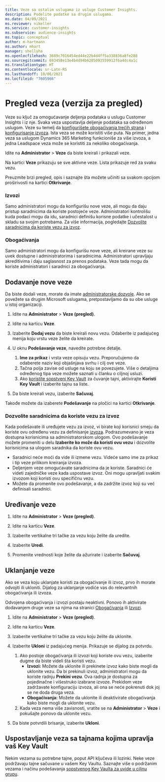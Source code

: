 ```yaml
---
title: Veze sa ostalim uslugama iz usluge Customer Insights.
description: Podelite podatke sa drugim uslugama.
ms.date: 04/09/2021
ms.reviewer: nikeller
ms.service: customer-insights
ms.subservice: audience-insights
ms.topic: conceptual
author: m-hartmann
ms.author: mhart
manager: shellyha
ms.openlocfilehash: 3689c7016454ed44e22b4d4ff5a338836a8fe288
ms.sourcegitcommit: 693458e13e4b4d94b6205093559912f6a4dc4a1c
ms.translationtype: HT
ms.contentlocale: sr-Latn-RS
ms.lasthandoff: 10/06/2021
ms.locfileid: "7605966"
---
```

# <a name="connections-preview-overview"></a>Pregled veza (verzija za pregled)

Veze su ključ za omogućavanje deljenja podataka u uslugu Customer Insights i iz nje. Svaka veza uspostavlja deljenje podataka sa određenom uslugom. Veze su temelj da [konfigurišete obogaćivanja trećih strana](enrichment-hub.md) i [konfigurisanje izvoza](export-destinations.md). Ista veza se može koristiti više puta. Na primer, jedna veza sa uslugom Dynamics 365 Marketing funkcioniše za više izvoza, a jedna Leadspace veza može se koristiti za nekoliko obogaćivanja.

Idite na **Administrator** > **Veze** da biste kreirali i prikazali veze.

Na kartici **Veze** prikazuju se sve aktivne veze. Lista prikazuje red za svaku vezu. 

Preuzmite brzi pregled, opis i saznajte šta možete učiniti sa svakom opcijom proširivosti na kartici **Otkrivanje**.

### <a name="exports"></a>Izvozi

Samo administratori mogu da konfigurišu nove veze, ali mogu da daju pristup saradnicima da koriste postojeće veze. Administratori kontrolišu kuda podaci mogu da idu, saradnici definišu korisne podatke i učestalost u skladu sa svojim potrebama. Za više informacija, pogledajte [Dozvolite saradnicima da koriste vezu za izvoz](#allow-contributors-to-use-a-connection-for-exports).

### <a name="enrichments"></a>Obogaćivanja

Samo administratori mogu da konfigurišu nove veze, ali kreirane veze su uvek dostupne i administratorima i saradnicima. Administratori upravljaju akreditivima i daju saglasnost za prenos podataka. Veze tada mogu da koriste administratori i saradnici za obogaćivanja.

## <a name="add-a-new-connection"></a>Dodavanje nove veze

Da biste dodali veze, morate da imate [administratorske dozvole](permissions.md). Ako se povežete sa drugim Microsoft uslugama, pretpostavljamo da su obe usluge u istoj organizaciji.

1. Idite na **Administrator** > **Veze (pregled)**.

1. Idite na karticu **Veze**.

1. Izaberite **Dodaj vezu** da biste kreirali novu vezu. Odaberite iz padajućeg menija koju vrstu veze želite da kreirate.

1. U oknu **Podešavanje veze**, navedite potrebne detalje. 
   1. **Ime za prikaz** i vrsta veze opisuju vezu. Preporučujemo da odaberete naziv koji objašnjava svrhu i cilj ove veze.
   1. Tačna polja zavise od usluge na koju se povezujete. Više o detaljima određenog tipa veze možete saznati u članku o ciljnoj usluzi.
   1. Ako [koristite sopstveni Key Vault](use-azure-key-vault.md) za čuvanje tajni, aktivirajte **Koristi Key Vault** i izaberite tajnu sa liste.

1. Da biste kreirali vezu, izaberite **Sačuvaj**.

Takođe možete da izaberete **Podešavanje** na pločici na kartici **Otkrivanje**.

### <a name="allow-contributors-to-use-a-connection-for-exports"></a>Dozvolite saradnicima da koriste vezu za izvoz

Kada podešavate ili uređujete vezu za izvoz, vi birate koji korisnici smeju da koriste ovu određenu vezu za definisanje [izvoza](export-destinations.md). Podrazumevano je veza dostupna korisnicima sa administratorskom ulogom. Ovo podešavanje možete promeniti u delu **Izaberite ko može da koristi ovu vezu** i dozvolite korisnicima sa ulogom saradnika da koriste ovu vezu.

- Saradnici neće moći da vide ili izmene vezu. Videće samo ime za prikaz i tip veze prilikom kreiranja izvoza.
- Deljenjem veze omogućavate saradnicima da je koriste. Saradnici će videti zajedničke veze kada uspostave izvoz. Oni mogu upravljati svakim izvozom koji koristi ovu specifičnu vezu.
- Možete da promenite ovo podešavanje, a da zadržite izvoz koji su već definisali saradnici.

## <a name="edit-a-connection"></a>Uređivanje veze

1. Idite na **Administrator** > **Veze (pregled)**.

1. Idite na karticu **Veze**.

1. Izaberite vertikalne tri tačke za vezu koju želite da uredite.

1. Izaberite **Uredi**.

1. Promenite vrednosti koje želite da ažurirate i izaberite **Sačuvaj**.

## <a name="remove-a-connection"></a>Uklanjanje veze

Ako se veza koju uklanjate koristi za obogaćivanje ili izvoz, prvo ih morate odvojiti ili ukloniti. Dijalog za uklanjanje vodiće vas do relevantnih obogaćivanja ili izvoza. 

Odvojena obogaćivanja i izvozi postaju neaktivni. Ponovo ih aktivirate dodavanjem druge veze sa njima na stranici [Obogaćivanja](enrichment-hub.md) ili [Izvozi](export-destinations.md).

1. Idite na **Administrator** > **Veze (pregled)**.

1. Idite na karticu **Veze**.

1. Izaberite vertikalne tri tačke za vezu koju želite da uklonite.

1. Izaberite **Ukloni** iz padajućeg menija. Prikazuje se dijalog za potvrdu.

   1. Ako postoje obogaćivanja ili izvozi koji koriste ovu vezu, izaberite dugme da biste videli šta koristi vezu.
      - **Izvozi:** Možete da uklonite ili prekinete izvoz kako biste mogli da uklonite vezu. Da bi prekinuli izvoz, administratori mogu da koriste radnju **Prekini vezu**. Ova radnja je dostupna za pojedinačne i višestruko izabrane izvoze. Prekidom veze zadržavate konfiguraciju izvoza, ali ona se neće pokrenuti dok joj se ne doda druga veza.
      - **Obogaćivanja:** Možete da uklonite ili deaktivirate obogaćivanja kako biste mogli da uklonite vezu. 
   1. Kada veza nema više zavisnosti, vratite se na **Administrator** > **Veze** i pokušajte ponovo da uklonite vezu.

1. Da biste potvrdili brisanje, izaberite **Ukloni**.

## <a name="set-up-connections-with-secrets-managed-by-your-own-key-vault"></a>Uspostavljanje veza sa tajnama kojima upravlja vaš Key Vault

Nekim vezama su potrebne tajne, poput API ključeva ili lozinki. Neke veze podržavaju tajne sačuvane u vašem Key Vaultu. Saznajte više o podržanim vezama i načinu podešavanja [sopstvenog Key Vaulta za uvide u ciljnu grupu](use-azure-key-vault.md).
